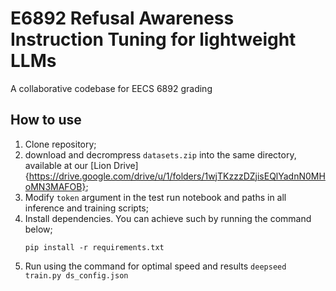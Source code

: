 # E6892 Refusal Awareness Instruction Tuning for lightweight LLMs
A collaborative codebase for EECS 6892 grading


## How to use
1. Clone repository;
2. download and decrompress ```datasets.zip``` into the same directory, available at our [Lion Drive]{https://drive.google.com/drive/u/1/folders/1wjTKzzzDZjisEQlYadnN0MHoMN3MAFOB};
3. Modify `token` argument in the test run notebook and paths in all inference and training scripts;
4. Install dependencies. You can achieve such by running the command below;
    ```
    pip install -r requirements.txt
    ```
5. Run using the command for optimal speed and results ```deepseed train.py ds_config.json```
